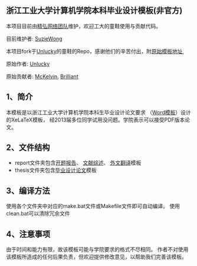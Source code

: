 ## 浙江工业大学计算机学院本科毕业设计模板(非官方)

本项目目前由[精弘网络团队](http://github.com/ZJUT)维护，欢迎工大的童鞋使用与贡献代码。

目前维护者:
[SuzieWong](http://www.imsuzie.com)

本项目fork于[Unlucky](http://blog.thebeyond.name)的童鞋的Repo，感谢他们的辛苦付出，附[原始模板地址](https://github.com/unlucky/zjutthesis),

原始作者: 
[Unlucky](http://blog.thebeyond.name)

原始贡献者: 
[McKelvin](https://github.com/mckelvin), 
[Brilliant](https://github.com/Brilliant)

## 1、简介

本模板是以浙江工业大学计算机学院本科生毕业设计论文要求
（[Word模板](http://www.software.zjut.edu.cn/index.php?m=news&a=view&left=gaikuang&id=2664)）设计的XeLaTeX模板，
经2013届多位同学试用没问题。学院表示可以接受PDF版本论文。

## 2、文件结构

 - report文件夹包含[开题报告](https://github.com/unlucky/zjutthesis/blob/master/report/proposal.tex)、
[文献综述](https://github.com/unlucky/zjutthesis/blob/master/report/literaturereview.tex)、
[外文翻译](https://github.com/unlucky/zjutthesis/blob/master/report/translation.tex)模板
 - thesis文件夹包含[毕业设计论文](https://github.com/unlucky/zjutthesis/blob/master/thesis/zjutmain.tex)模板

## 3、编译方法

使用各个文件夹中对应的make.bat文件或Makefile文件即可自动编译。
使用clean.bat可以清除冗余文件

## 4、注意事项

由于时间和能力有限，故该模板可能与学院要求的格式不尽相同。
作者不对使用该模板所造成的任何后果负责，但欢迎提供修改意见，以帮助我们完善该模板。
